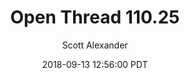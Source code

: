 ---
layout: podcast
title: "Open Thread 110.25"
author: Scott Alexander
description: https://slatestarcodex.com/2018/09/13/open-thread-110-25/
date: 2018-09-13 12:56:00 PDT
length: 77670
duration: 19
guid: open-thread-110-25
---